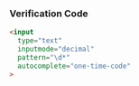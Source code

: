 ### Verification Code

```html
<input
  type="text"
  inputmode="decimal"
  pattern="\d*"
  autocomplete="one-time-code"
>
```
